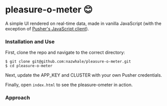 # pleasure-o-meter 😊
A simple UI rendered on real-time data, made in vanilla JavaScript (with the exception of [Pusher's JavaScript client](https://github.com/pusher/pusher-js)).

### Installation and Use

First, clone the repo and navigate to the correct directory:

```
$ git clone git@github.com:nazwhale/pleasure-o-meter.git
$ cd pleasure-o-meter
```
Next, update the APP_KEY and CLUSTER with your own Pusher credentials.

Finally, open `index.html` to see the pleasure-ometer in action.

### Approach
